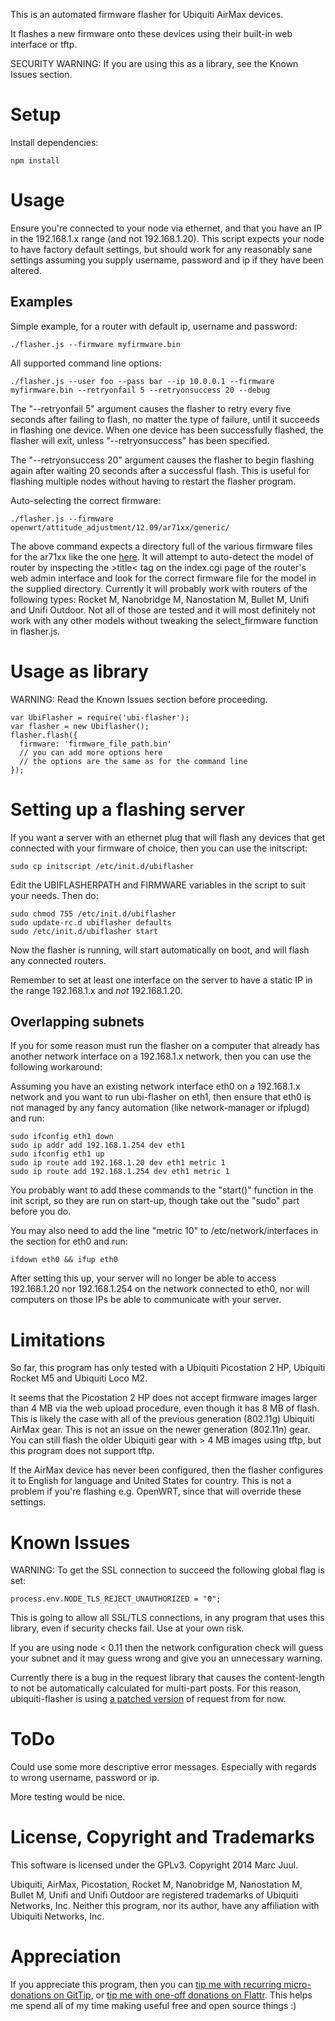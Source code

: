 This is an automated firmware flasher for Ubiquiti AirMax devices.

It flashes a new firmware onto these devices using their built-in web interface
or tftp.

SECURITY WARNING: If you are using this as a library, see the Known Issues
section.

# Setup #

Install dependencies:

```
npm install
```

# Usage #

Ensure you're connected to your node via ethernet, and that you have an IP in
the 192.168.1.x range (and not 192.168.1.20). This script expects your node to
have factory default settings, but should work for any reasonably sane settings
assuming you supply username, password and ip if they have been altered.

## Examples ##

Simple example, for a router with default ip, username and password:

```
./flasher.js --firmware myfirmware.bin
```

All supported command line options:

```
./flasher.js --user foo --pass bar --ip 10.0.0.1 --firmware myfirmware.bin --retryonfail 5 --retryonsuccess 20 --debug
```

The "--retryonfail 5" argument causes the flasher to retry every five seconds
after failing to flash, no matter the type of failure, until it succeeds in
flashing one device. When one device has been successfully flashed, the flasher
will exit, unless "--retryonsuccess" has been specified.

The "--retryonsuccess 20" argument causes the flasher to begin flashing again
after waiting 20 seconds after a successful flash. This is useful for flashing
multiple nodes without having to restart the flasher program.

Auto-selecting the correct firmware:

```
./flasher.js --firmware openwrt/attitude_adjustment/12.09/ar71xx/generic/
```

The above command expects a directory full of the various firmware files for
the ar71xx like the one
[here](http://downloads.openwrt.org/attitude_adjustment/12.09/ar71xx/generic/).
It will attempt to auto-detect the model of router by inspecting the
&gt;title&lt; tag on the index.cgi page of the router's web admin interface and
look for the correct firmware file for the model in the supplied directory.
Currently it will probably work with routers of the following types: Rocket M,
Nanobridge M, Nanostation M, Bullet M, Unifi and Unifi Outdoor. Not all of those
are tested and it will most definitely not work with any other models without
tweaking the select_firmware function in flasher.js.

# Usage as library #

WARNING: Read the Known Issues section before proceeding.

```
var UbiFlasher = require('ubi-flasher');
var flasher = new Ubiflasher();
flasher.flash({
  firmware: 'firmware_file_path.bin'
  // you can add more options here
  // the options are the same as for the command line
});
```

# Setting up a flashing server #

If you want a server with an ethernet plug that will flash any devices that get
connected with your firmware of choice, then you can use the initscript:

```
sudo cp initscript /etc/init.d/ubiflasher
```

Edit the UBIFLASHERPATH and FIRMWARE variables in the script to suit your needs.
Then do:

```
sudo chmod 755 /etc/init.d/ubiflasher
sudo update-rc.d ubiflasher defaults
sudo /etc/init.d/ubiflasher start
```

Now the flasher is running, will start automatically on boot, and will flash any
connected routers.

Remember to set at least one interface on the server to have a static IP in the
range 192.168.1.x and _not_ 192.168.1.20.

## Overlapping subnets ##

If you for some reason must run the flasher on a computer that already has
another network interface on a 192.168.1.x network, then you can use the
following workaround:

Assuming you have an existing network interface eth0 on a 192.168.1.x network
and you want to run ubi-flasher on eth1, then ensure that eth0 is not managed by
any fancy automation (like network-manager or ifplugd) and run:

```
sudo ifconfig eth1 down
sudo ip addr add 192.168.1.254 dev eth1
sudo ifconfig eth1 up
sudo ip route add 192.168.1.20 dev eth1 metric 1
sudo ip route add 192.168.1.254 dev eth1 metric 1
```

You probably want to add these commands to the "start()" function in the init
script, so they are run on start-up, though take out the "sudo" part before you
do.

You may also need to add the line "metric 10" to /etc/network/interfaces in the
section for eth0 and run:

```
ifdown eth0 && ifup eth0
```

After setting this up, your server will no longer be able to access 192.168.1.20
nor 192.168.1.254 on the network connected to eth0, nor will computers on those
IPs be able to communicate with your server.

# Limitations #

So far, this program has only tested with a Ubiquiti Picostation 2 HP, Ubiquiti
Rocket M5 and Ubiquiti Loco M2.

It seems that the Picostation 2 HP does not accept firmware images larger than 4
MB via the web upload procedure, even though it has 8 MB of flash. This is
likely the case with all of the previous generation (802.11g) Ubiquiti AirMax
gear. This is not an issue on the newer generation (802.11n) gear. You can still
flash the older Ubiquiti gear with > 4 MB images using tftp, but this program
does not support tftp.

If the AirMax device has never been configured, then the flasher configures it
to English for language and United States for country. This is not a problem if
you're flashing e.g. OpenWRT, since that will override these settings.

# Known Issues #

WARNING: To get the SSL connection to succeed the following global flag is set:

```
process.env.NODE_TLS_REJECT_UNAUTHORIZED = "0";
```

This is going to allow all SSL/TLS connections, in any program that uses this
library, even if security checks fail. Use at your own risk.

If you are using node < 0.11 then the network configuration check will guess
your subnet and it may guess wrong and give you an unnecessary warning.

Currently there is a bug in the request library that causes the content-length
to not be automatically calculated for multi-part posts. For this reason,
ubiquiti-flasher is using [a patched version](https://github.com/juul/request)
of request from for now.

# ToDo #

Could use some more descriptive error messages. Especially with regards to wrong
username, password or ip.

More testing would be nice.

# License, Copyright and Trademarks #

This software is licensed under the GPLv3. Copyright 2014 Marc Juul.

Ubiquiti, AirMax, Picostation, Rocket M, Nanobridge M, Nanostation M, Bullet M,
Unifi and Unifi Outdoor are registered trademarks of Ubiquiti Networks, Inc.
Neither this program, nor its author, have any affiliation with Ubiquiti
Networks, Inc.

# Appreciation #

If you appreciate this program, then you can
[tip me with recurring micro-donations on GitTip](https://www.gittip.com/juul/),
or [tip me with one-off donations on Flattr](https://flattr.com/profile/juul).
This helps me spend all of my time making useful free and open source things :)
